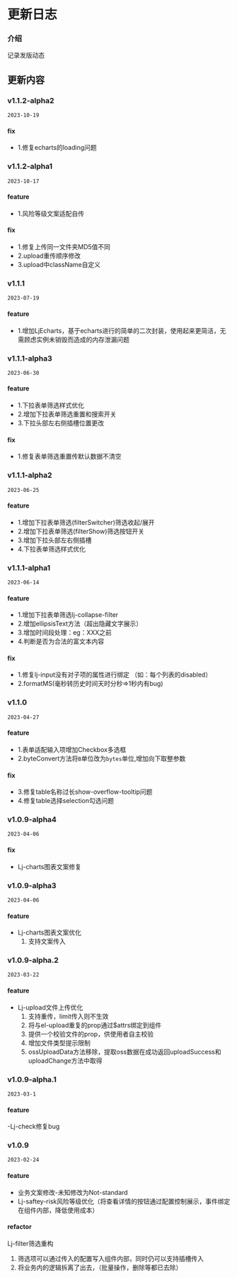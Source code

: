 # 更新日志

### 介绍

记录发版动态


## 更新内容

### v1.1.2-alpha2
`2023-10-19`
#### fix
- 1.修复echarts的loading问题

### v1.1.2-alpha1
`2023-10-17`
#### feature
- 1.风险等级文案适配自传
#### fix
- 1.修复上传同一文件夹MD5值不同
- 2.upload重传顺序修改
- 3.upload中className自定义

### v1.1.1
`2023-07-19`
#### feature
- 1.增加LjEcharts，基于echarts进行的简单的二次封装，使用起来更简洁，无需顾虑实例未销毁而造成的内存泄漏问题
### v1.1.1-alpha3
`2023-06-30`
#### feature
- 1.下拉表单筛选样式优化
- 2.增加下拉表单筛选重置和搜索开关	
- 3.下拉头部左右侧插槽位置更改
#### fix
- 1.修复表单筛选重置传默认数据不清空

### v1.1.1-alpha2
`2023-06-25`
#### feature
- 1.增加下拉表单筛选(filterSwitcher)筛选收起/展开
- 2.增加下拉表单筛选(filterShow)筛选按钮开关	
- 3.增加下拉头部左右侧插槽
- 4.下拉表单筛选样式优化

### v1.1.1-alpha1
`2023-06-14`
#### feature
- 1.增加下拉表单筛选lj-collapse-filter
- 2.增加ellipsisText方法（超出隐藏文字展示）
- 3.增加时间段处理：eg：XXX之前
- 4.判断是否为合法的富文本内容
#### fix
- 1.修复lj-input没有对子项的属性进行绑定 （如：每个列表的disabled）
- 2.formatMS(毫秒转历史时间天时分秒=>1秒内有bug)

### v1.1.0
`2023-04-27`
#### feature
- 1.表单适配输入项增加Checkbox多选框
- 2.byteConvert方法将`B`单位改为`bytes`单位,增加向下取整参数
#### fix
- 3.修复table名称过长show-overflow-tooltip问题
- 4.修复table选择selection勾选问题

### v1.0.9-alpha4
`2023-04-06`
#### fix
- Lj-charts图表文案修复

### v1.0.9-alpha3
`2023-04-06`
#### feature
- Lj-charts图表文案优化
  1. 支持文案传入
  
### v1.0.9-alpha.2
`2023-03-22`
#### feature
- Lj-upload文件上传优化
  1. 支持重传，limit传入则不生效
  2. 将与el-upload重复的prop通过$attrs绑定到组件
  3. 提供一个校验文件的prop，供使用者自主校验
  4. 增加文件类型提示限制
  5. ossUploadData方法移除，提取oss数据在成功返回uploadSuccess和uploadChange方法中取得

### v1.0.9-alpha.1
`2023-03-1`
#### feature
-Lj-check修复bug

### v1.0.9
`2023-02-24`
#### feature
- 业务文案修改-未知修改为Not-standard
- Lj-saftey-risk风险等级优化（将查看详情的按钮通过配置控制展示，事件绑定在组件内部，降低使用成本）
#### refactor
Lj-filter筛选重构
  1. 筛选项可以通过传入的配置写入组件内部，同时仍可以支持插槽传入
  2. 将业务内的逻辑拆离了出去，（批量操作，删除等都已去除） 

